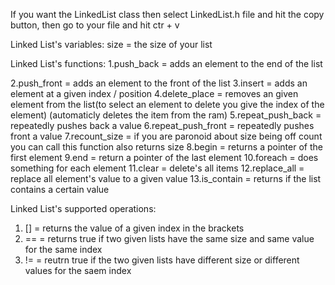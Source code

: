 If you want the LinkedList class then select LinkedList.h file and hit the copy button, then go to your file and hit ctr + v

Linked List's variables:
  size = the size of your list

Linked List's functions:
  1.push_back = adds an element to the end of the list
  
  2.push_front = adds an element to the front of the list
  3.insert = adds an element at a given index / position
  4.delete_place = removes an given element from the list(to select an element to delete you give the index of the element)    (automaticly deletes the item from the ram)
  5.repeat_push_back = repeatedly pushes back a value
  6.repeat_push_front = repeatedly pushes front a value
  7.recount_size = if you are paronoid about size being off count you can call this function also returns size
  8.begin = returns a pointer of the first element
  9.end = return a pointer of the last element
  10.foreach = does something for each element
  11.clear = delete's all items
  12.replace_all = replace all element's value to a given value
  13.is_contain = returns if the list contains a certain value

Linked List's supported operations:
  1. [] = returns the value of a given index in the brackets
  2.  == = returns true if two given lists have the same size and same value for the same index
  3.  != = reutrn true if the two given lists have different size or different values for the saem index
